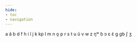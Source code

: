 ```yaml
---
hide:
- toc
- navigation
---
```

a
ã
b
d
f
h
i
ĩ
j
k
kp
l
m
n
o̞
p
r
s
t
u
ũ
v
w
z
ŋʷ
ɓ
ɔ
ɛ
ɛ̃
ɡ
ɡb
ʃ
ʒ
